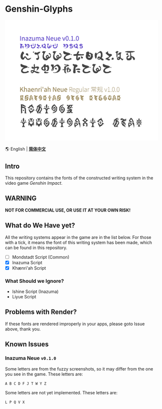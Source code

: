 # Genshin-Glyphs

![Font Specimen](specimen.png)

🌎 English | **[简体中文](README.md)**

## Intro

This repository contains the fonts of the constructed writing system
in the video game *Genshin Impact*. 

## WARNING

**NOT FOR COMMERCIAL USE, OR USE IT AT YOUR OWN RISK!**

## What do We Have yet?

All the writing systems appear in the game are in the list below.
For those with a tick, it means the font of this writing system has been made,
which can be found in this repository. 

- [ ] Mondstadt Script (Common)
- [X] Inazuma Script
- [X] Khænri'ah Script

### What Should we Ignore?

- Ishine Script (Inazuma)
- Liyue Script

## Problems with Render?

If these fonts are rendered improperly in your apps,
please goto Issue above, thank you.

## Known Issues

### Inazuma Neue `v0.1.0`

Some letters are from the fuzzy screenshots, so it may differ from
the one you see in the game. These letters are:

```
A B C D F J T W Y Z
```

Some letters are not yet implemented. These letters are:

```
L P Q V X
```

